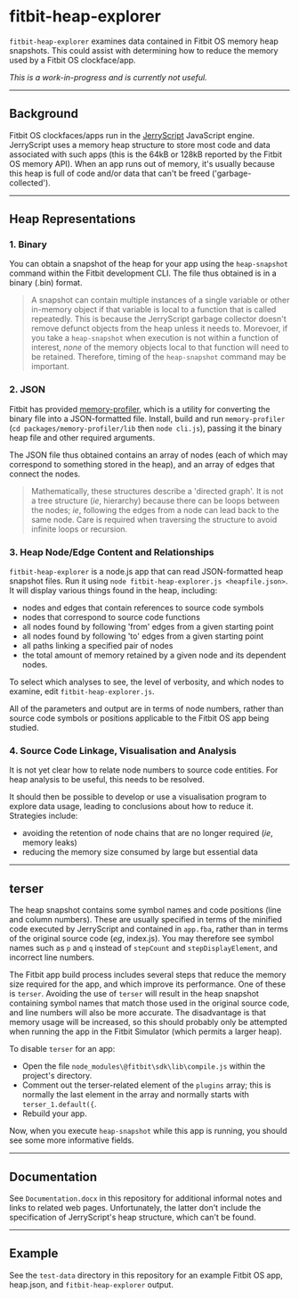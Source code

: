 # fitbit-heap-explorer
`fitbit-heap-explorer` examines data contained in Fitbit OS memory heap snapshots. This could assist with determining how to reduce the memory used by a Fitbit OS clockface/app.

*This is a work-in-progress and is currently not useful.*

---
## Background

Fitbit OS clockfaces/apps run in the [JerryScript](https://github.com/jerryscript-project/jerryscript) JavaScript engine. JerryScript uses a memory heap structure to store most code and data associated with such apps (this is the 64kB or 128kB reported by the Fitbit OS memory API). When an app runs out of memory, it's usually because this heap is full of code and/or data that can't be freed ('garbage-collected').

---
## Heap Representations

### 1. Binary

You can obtain a snapshot of the heap for your app using the `heap-snapshot` command within the Fitbit development CLI. The file thus obtained is in a binary (.bin) format.

> A snapshot can contain multiple instances of a single variable or other in-memory object if that variable is local to a function that is called repeatedly. This is because the JerryScript garbage collector doesn't remove defunct objects from the heap unless it needs to. Morevoer, if you take a `heap-snapshot` when execution is not within a function of interest, *none* of the memory objects local to that function will need to be retained. Therefore, timing of the `heap-snapshot` command may be important.

### 2. JSON

Fitbit has provided [memory-profiler](https://github.com/Fitbit/developer-bridge/tree/master/packages/memory-profiler), which is a utility for converting the binary file into a JSON-formatted file. Install, build and run `memory-profiler` (`cd packages/memory-profiler/lib` then `node cli.js`), passing it the binary heap file and other required arguments.

The JSON file thus obtained contains an array of nodes (each of which may correspond to something stored in the heap), and an array of edges that connect the nodes.

> Mathematically, these structures describe a 'directed graph'. It is not a tree structure (*ie*, hierarchy) because there can be loops between the nodes; *ie*, following the edges from a node can lead back to the same node. Care is required when traversing the structure to avoid infinite loops or recursion.

### 3. Heap Node/Edge Content and Relationships

`fitbit-heap-explorer` is a node.js app that can read JSON-formatted heap snapshot files. Run it using `node fitbit-heap-explorer.js <heapfile.json>`. It will display various things found in the heap, including:

* nodes and edges that contain references to source code symbols
* nodes that correspond to source code functions
* all nodes found by following 'from' edges from a given starting point
* all nodes found by following 'to' edges from a given starting point
* all paths linking a specified pair of nodes
* the total amount of memory retained by a given node and its dependent nodes.

To select which analyses to see, the level of verbosity, and which nodes to examine, edit `fitbit-heap-explorer.js`.

All of the parameters and output are in terms of node numbers, rather than source code symbols or positions applicable to the Fitbit OS app being studied.

### 4. Source Code Linkage, Visualisation and Analysis

It is not yet clear how to relate node numbers to source code entities. For heap analysis to be useful, this needs to be resolved.

It should then be possible to develop or use a visualisation program to explore data usage, leading to conclusions about how to reduce it. Strategies include:

* avoiding the retention of node chains that are no longer required (*ie*, memory leaks)
* reducing the memory size consumed by large but essential data

---
## terser

The heap snapshot contains some symbol names and code positions (line and column numbers). These are usually specified in terms of the minified code executed by JerryScript and contained in `app.fba`, rather than in terms of the original source code (*eg*, index.js). You may therefore see symbol names such as `p` and `q` instead of `stepCount` and `stepDisplayElement`, and incorrect line numbers.

The Fitbit app build process includes several steps that reduce the memory size required for the app, and which improve its performance. One of these is `terser`. Avoiding the use of `terser` will result in the heap snapshot containing symbol names that match those used in the original source code, and line numbers will also be more accurate. The disadvantage is that memory usage will be increased, so this should probably only be attempted when running the app in the Fitbit Simulator (which permits a larger heap).

To disable `terser` for an app:

* Open the file `node_modules\@fitbit\sdk\lib\compile.js` within the project's directory.
* Comment out the terser-related element of the `plugins` array; this is normally the last element in the array and normally starts with `terser_1.default({`.
* Rebuild your app.

Now, when you execute `heap-snapshot` while this app is running, you should see some more informative fields.

---

## Documentation

See `Documentation.docx` in this repository for additional informal notes and links to related web pages. Unfortunately, the latter don't include the specification of JerryScript's heap structure, which can't be found.

---

## Example

See the `test-data` directory in this repository for an example Fitbit OS app, heap.json, and
`fitbit-heap-explorer` output.